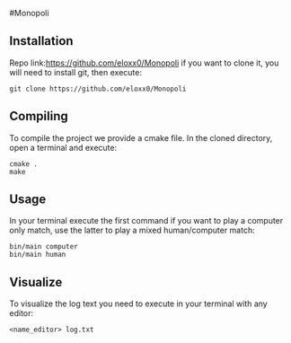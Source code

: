 #Monopoli
## Installation
Repo link:https://github.com/eloxx0/Monopoli if you want to clone it, you will need to install git, then execute:
```
git clone https://github.com/eloxx0/Monopoli 
```
## Compiling
To compile the project we provide a cmake file. In the cloned directory, open a terminal and execute:
```
cmake .
make
```
## Usage
In your terminal execute the first command if you want to play a computer only match, use the latter to play a mixed human/computer match:
```
bin/main computer
bin/main human
```
## Visualize
To visualize the log text you need to execute in your terminal with any editor:
```
<name_editor> log.txt
```
